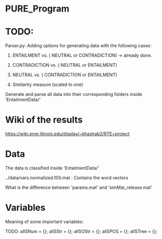 PURE_Program
============


TODO: 
============

Parser.py: Adding options for generating data with the following cases: 

1) ENTAILMENT  vs. ( NEUTRAL or CONTRADICTION) -> already done. 

2) CONTRADICTION  vs. ( NEUTRAL or ENTAILMENT) 

3) NEUTRAL  vs. ( CONTRADICTION or ENTAILMENT) 

4) Similarity measure (scaled to one)


Generate and parse all data into their corresponding folders inside 'EntailmentData/'



Wiki of the results
===========
https://wiki.engr.illinois.edu/display/~khashab2/RTE+project

Data
============
The data is classified inside 'EntailmentData/'

../data/vars.normalized.100.mat : Contains the word vectors 


What is the difference between 'params.mat' and 'simMat_release.mat'


Variables 
============
Meaning of some important variables: 


TODO: 
allSNum = {};
allSStr = {};
allSOStr = {};
allSPOS = {};
allSTree = {};



